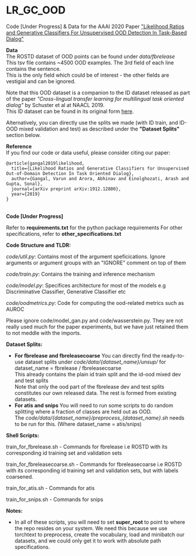 # LR_GC_OOD
Code [Under Progress] &amp; Data for the AAAI 2020 Paper <a href="https://arxiv.org/pdf/1912.12800.pdf">"Likelihood Ratios and Generative Classifiers For Unsupervised OOD Detection In Task-Based Dialog"</a><br/>


<b> Data </b> <br/>
The ROSTD dataset of OOD points can be found under <i>data/fbrelease</i> <br/>
This tsv file contains ~4500 OOD examples. The 3rd field of each line contains the sentence. <br/>
This is the only field which could be of interest - the other fields are vestigial and can be ignored. <br/>

Note that this OOD dataset is a companion to the ID dataset released as part of the paper <i>"Cross-lingual transfer learning for multilingual task oriented dialog"</i> by Schuster et al at NAACL 2019.<br/>
This ID dataset can be found in its original form <a href="https://fb.me/multilingual_task_oriented_data">here</a>.<br/>

Alternatively, you can directly use the splits we made (with ID train, and ID-OOD mixed validation and test) as described under the <b>"Dataset Splits"</b> section below. 

<b> Reference </b> <br/>
If you find our code or data useful, please consider citing our paper: <br/>
```
@article{gangal2019likelihood,
  title={Likelihood Ratios and Generative Classifiers for Unsupervised Out-of-Domain Detection In Task Oriented Dialog},
  author={Gangal, Varun and Arora, Abhinav and Einolghozati, Arash and Gupta, Sonal},
  journal={arXiv preprint arXiv:1912.12800},
  year={2019}
}
```

<br/>
<b> Code [Under Progress] </b> <br/>

Refer to <b>requirements.txt</b> for the python package requirements
For other specifications, refer to <b>other_specifications.txt</b>


<b> Code Structure and TLDR: </b>

<i>code/util.py</i>: Contains most of the argument speficications. Ignore arguments or argument groups with an "IGNORE" comment on top of them <br/>

<i>code/train.py</i>: Contains the training and inference mechanism <br/>

<i>code/model.py</i>: Specifices architecture for most of the models e.g Discriminative Classifier, Generative Classifier etc <br/>

<i>code/oodmetrics.py</i>: Code for computing the ood-related metrics such as AUROC <br/>

Please ignore code/model_gan.py and code/wasserstein.py. They are not really used much for the paper experiments, but we have just retained them to not meddle with the imports. <br/>

<b>Dataset Splits:</b>

- <b>For fbrelease and fbreleasecoarse</b>
	You can directly find the ready-to-use dataset splits under <i>code/data/{dataset_name}/unsup/</i> for dataset_name = fbrelease / fbreleasecoarse <br/>
	This already contains the plain id train split and the id-ood mixed dev and test splits <br/>
	Note that only the ood part of the fbrelease dev and test splits constitutes our own released data. The rest is formed from existing datasets. <br/>
- <b> For atis and snips </b>
        You will need to run some scripts to do random splitting where a fraction of classes are held out as OOD. <br/>
        The <i>code/data/{dataset_name}/preprocess_{dataset_name}.sh</i> needs to be run for this. (Where dataset_name = atis/snips)<br/> 



<b>Shell Scripts:</b> <br/>

train_for_fbrelease.sh - Commands for fbrelease i.e ROSTD with its corresponding id training set and validation sets <br/>

train_for_fbreleasecoarse.sh - Commands for fbreleasecoarse i.e ROSTD with its corresponding id training set and validation sets, but with labels coarsened. <br/>

train_for_atis.sh - Commands for atis <br/>

train_for_snips.sh - Commands for snips <br/>

<b>Notes:</b><br/>
   - In all of these scripts, you will need to set <b>super_root</b> to point to where the repo resides on your system. We need this because we use torchtext to preprocess, create the vocabulary, load and minibatch our datasets, and we could only get it to work with absolute path specifications.
